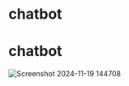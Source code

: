 # chatbot
# chatbot
![Screenshot 2024-11-19 144708](https://github.com/user-attachments/assets/5048a8f5-3d96-4719-81d5-f8e0e71077bf)
